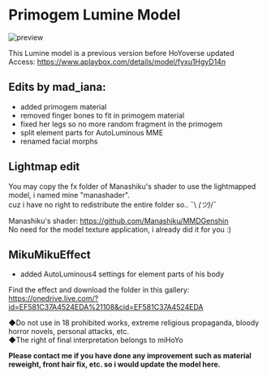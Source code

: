 # Primogem Lumine Model
![preview](https://user-images.githubusercontent.com/86825554/215822743-1c5baff3-0b47-4e94-b445-6b4800f257d5.gif)

This Lumine model is a previous version before HoYoverse updated
<br>Access: https://www.aplaybox.com/details/model/fyxu1HgyD14n

## Edits by mad_iana:
- added primogem material
- removed finger bones to fit in primogem material
- fixed her legs so no more random fragment in the primogem
- split element parts for AutoLuminous MME
- renamed facial morphs

## Lightmap edit
You may copy the fx folder of Manashiku's shader to use the lightmapped model, i named mine "manashader".
<br>cuz i have no right to redistribute the entire folder so.. ¯\ _(ツ)_/¯

Manashiku's shader:
	https://github.com/Manashiku/MMDGenshin
<br>No need for the model texture application, i already did it for you :)

## MikuMikuEffect
- added AutoLuminous4 settings for element parts of his body

Find the effect and download the folder in this gallery:
https://onedrive.live.com/?id=EF581C37A4524EDA%21108&cid=EF581C37A4524EDA

◆Do not use in 18 prohibited works, extreme religious propaganda, bloody horror novels, personal attacks, etc.
<br>◆The right of final interpretation belongs to miHoYo

**Please contact me if you have done any improvement such as material reweight, front hair fix, etc. so i would update the model here.**
